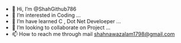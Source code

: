 - 👋 Hi, I’m @ShahGithub786
- 👀 I’m interested in Coding ...
- 🌱 I’m have learned C , Dot Net Develoeper  ...
- 💞️ I’m looking to collaborate on Project ...
- 📫 How to reach me through mail shahnawazalam1798@gmail.com

<!---
ShahGithub786/ShahGithub786 is a ✨ special ✨ repository because its `README.md` (this file) appears on your GitHub profile.
You can click the Preview link to take a look at your changes.
--->

